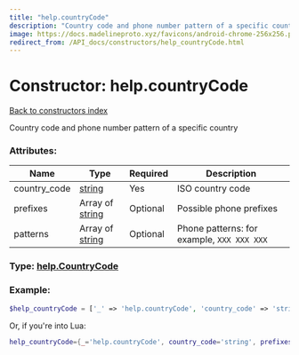 ```yaml
---
title: "help.countryCode"
description: "Country code and phone number pattern of a specific country"
image: https://docs.madelineproto.xyz/favicons/android-chrome-256x256.png
redirect_from: /API_docs/constructors/help_countryCode.html
---
```

# Constructor: help.countryCode  
[Back to constructors index](index.md)



Country code and phone number pattern of a specific country

### Attributes:

| Name     |    Type       | Required | Description |
|----------|---------------|----------|-------------|
|country\_code|[string](../types/string.md) | Yes|ISO country code|
|prefixes|Array of [string](../types/string.md) | Optional|Possible phone prefixes|
|patterns|Array of [string](../types/string.md) | Optional|Phone patterns: for example, `XXX XXX XXX`|



### Type: [help.CountryCode](../types/help.CountryCode.md)


### Example:

```php
$help_countryCode = ['_' => 'help.countryCode', 'country_code' => 'string', 'prefixes' => ['string', 'string'], 'patterns' => ['string', 'string']];
```  


Or, if you're into Lua:

```lua
help_countryCode={_='help.countryCode', country_code='string', prefixes={'string'}, patterns={'string'}}

```


